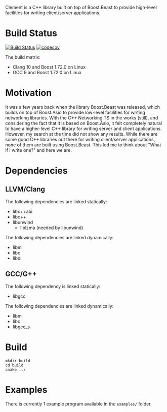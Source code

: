 Clement is a C++ library built on top of Boost.Beast to provide high-level facilities for writing client/server applications.

# Build Status
[![Build Status](https://travis-ci.com/knejadfard/clement.svg?branch=master)](https://travis-ci.com/knejadfard/clement) [![codecov](https://codecov.io/gh/knejadfard/clement/branch/master/graph/badge.svg)](https://codecov.io/gh/knejadfard/clement)

The build matrix:
- Clang 10 and Boost 1.72.0 on Linux
- GCC 9 and Boost 1.72.0 on Linux

# Motivation
It was a few years back when the library Boost.Beast was released, which builds on top of Boost.Asio to provide low-level facilities for writing networking libraries.
With the C++ Networking TS in the works (still), and considering the fact that it is based on Boost.Asio, it felt completely natural to have a higher-level C++ library for writing server and client applications. However, my search at the time did not show any results. While there are some good C++ libraries out there for writing client/server applications, none of them are built using Boost.Beast. This led me to think about "What if I write one?" and here we are.


# Dependencies
## LLVM/Clang
The following dependencies are linked statically:
- libc++abi
- libc++
- libunwind
  - liblzma (needed by libunwind)

The following dependencies are linked dynamically:
- libm
- libc
- libdl

## GCC/G++
The following dependency is linked statically:
- libgcc

The following dependencies are linked dynamically:
- libm
- libc
- libgcc\_s

# Build
```
mkdir build
cd build
cmake ../
```

# Examples
There is currently 1 example program available in the `examples/` folder.
